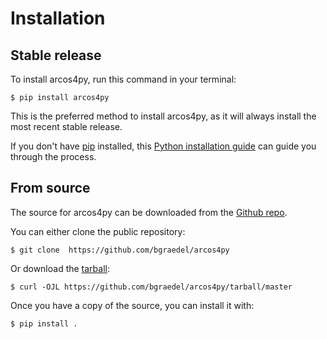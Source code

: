 # Installation

## Stable release

To install arcos4py, run this command in your
terminal:

``` console
$ pip install arcos4py
```

This is the preferred method to install arcos4py, as it will always install the most recent stable release.

If you don't have [pip][] installed, this [Python installation guide][]
can guide you through the process.

## From source

The source for arcos4py can be downloaded from
the [Github repo][].

You can either clone the public repository:

``` console
$ git clone  https://github.com/bgraedel/arcos4py
```

Or download the [tarball][]:

``` console
$ curl -OJL https://github.com/bgraedel/arcos4py/tarball/master
```

Once you have a copy of the source, you can install it with:

``` console
$ pip install .
```

  [pip]: https://pip.pypa.io
  [Python installation guide]: http://docs.python-guide.org/en/latest/starting/installation/
  [Github repo]: https://github.com/%7B%7B%20cookiecutter.github_username%20%7D%7D/%7B%7B%20cookiecutter.project_slug%20%7D%7D
  [tarball]: https://github.com/%7B%7B%20cookiecutter.github_username%20%7D%7D/%7B%7B%20cookiecutter.project_slug%20%7D%7D/tarball/master
